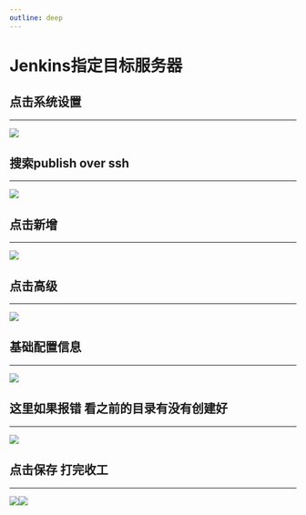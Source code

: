 ```yaml
---
outline: deep
---
```


#  Jenkins指定目标服务器

## 点击系统设置
--------

![](https://raw.gitmirror.com/KwFruit/basic-picture-service/note-v1.0.0/img/202309191408317.png)

## 搜索publish over ssh
--------------------

![](https://raw.gitmirror.com/KwFruit/basic-picture-service/note-v1.0.0/img/202309191413168.png)

## 点击新增
-------

![](https://raw.gitmirror.com/KwFruit/basic-picture-service/note-v1.0.0/img/202309191414354.png)

## 点击高级
------

![](https://raw.gitmirror.com/KwFruit/basic-picture-service/note-v1.0.0/img/202309191415315.png)

## 基础配置信息
--------

![](https://raw.gitmirror.com/KwFruit/basic-picture-service/note-v1.0.0/img/202309191415207.png)

## 这里如果报错 看之前的目录有没有创建好
---------------------

![](https://raw.gitmirror.com/KwFruit/basic-picture-service/note-v1.0.0/img/202309191427823.png)

## 点击保存 打完收工
-----------

 ![](https://raw.gitmirror.com/KwFruit/basic-picture-service/note-v1.0.0/img/202309191429371.png)![](https://raw.gitmirror.com/KwFruit/basic-picture-service/note-v1.0.0/img/202309191430327.png)